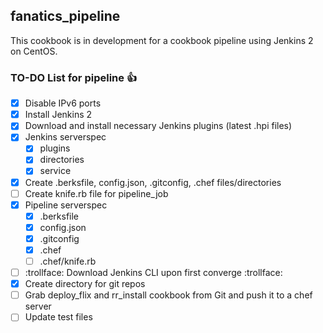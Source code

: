 ## fanatics_pipeline

This cookbook is in development for a cookbook pipeline using Jenkins 2 on CentOS.

### TO-DO List for pipeline  :thumbsup:

- [x] Disable IPv6 ports
- [x] Install Jenkins 2
- [x] Download and install necessary Jenkins plugins (latest .hpi files)
- [x] Jenkins serverspec
	- [x] plugins
	- [x] directories
	- [x] service
- [x] Create .berksfile, config.json, .gitconfig, .chef files/directories
- [ ] Create knife.rb file for pipeline_job
- [x] Pipeline serverspec
	- [x] .berksfile
	- [x] config.json
	- [x] .gitconfig
	- [x] .chef
	- [ ] .chef/knife.rb

- [ ]  :trollface:  Download Jenkins CLI upon first converge  :trollface:
- [x] Create directory for git repos
- [ ] Grab deploy_flix and rr_install cookbook from Git and push it to a chef server
- [ ] Update test files
